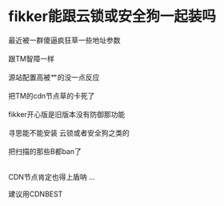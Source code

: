 # fikker能跟云锁或安全狗一起装吗


最近被一群傻逼疯狂草一些地址参数<br />
<br />
跟TM智障一样<br />
<br />
源站配置高被艹的没一点反应<br />
<br />
把TM的cdn节点草的卡死了<br />
<br />
fikker开心版是旧版本没有防御那功能<br />
<br />
寻思能不能安装 云锁或者安全狗之类的<br />
<br />
把扫描的那些B都ban了<br />
<br />


CDN节点肯定也得上盾呐 ...

建议用CDNBEST
